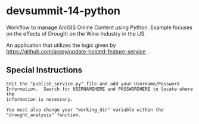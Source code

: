 devsummit-14-python
===================

Workflow to manage ArcGIS Online Content using Python.  Example focuses on the effects of Drought on the Wine Industry in the US.

An application that utilizes the logic given by https://github.com/arcpy/update-hosted-feature-service .

Special Instructions
--------------------

    Edit the "publish_service.py" file and add your Username/Password
    Information.  Search for USERNAMEHERE and PASSWORDHERE to locate where the
    information is necessary.  

    You must also change your "working_dir" variable within the
    "drought_analysis" function.

